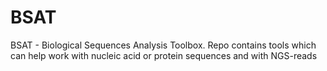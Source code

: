 # BSAT
BSAT - Biological Sequences Analysis Toolbox. Repo contains tools which can help work with nucleic acid or protein sequences and with NGS-reads

